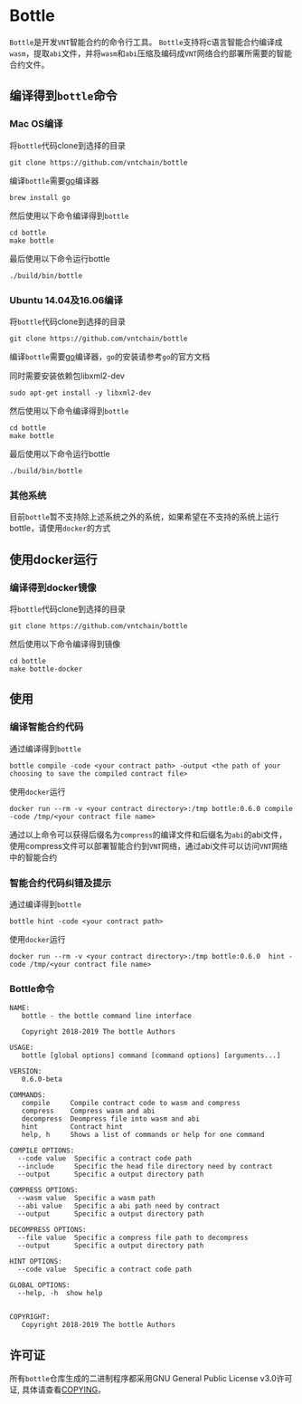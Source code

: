 # Bottle

``Bottle``是开发``VNT``智能合约的命令行工具。
``Bottle``支持将c语言智能合约编译成``wasm``，提取``abi``文件，并将``wasm``和``abi``压缩及编码成``VNT``网络合约部署所需要的智能合约文件。

## 编译得到``bottle``命令

### Mac OS编译

将``bottle``代码clone到选择的目录

```
git clone https://github.com/vntchain/bottle
```

编译``bottle``需要[go](https://golang.org/)编译器

```
brew install go
```

然后使用以下命令编译得到``bottle``

```
cd bottle
make bottle
```

最后使用以下命令运行bottle

```
./build/bin/bottle
```

### Ubuntu 14.04及16.06编译

将``bottle``代码clone到选择的目录

```
git clone https://github.com/vntchain/bottle
```

编译``bottle``需要[go](https://golang.org/)编译器，``go``的安装请参考``go``的官方文档

同时需要安装依赖包libxml2-dev

```
sudo apt-get install -y libxml2-dev
```

然后使用以下命令编译得到``bottle``

```
cd bottle
make bottle
```

最后使用以下命令运行bottle

```
./build/bin/bottle
```

### 其他系统

目前``bottle``暂不支持除上述系统之外的系统，如果希望在不支持的系统上运行bottle，请使用``docker``的方式

## 使用docker运行

### 编译得到docker镜像

将``bottle``代码clone到选择的目录

```
git clone https://github.com/vntchain/bottle
```


然后使用以下命令编译得到镜像

```
cd bottle
make bottle-docker
```

## 使用

### 编译智能合约代码

通过编译得到``bottle``

```
bottle compile -code <your contract path> -output <the path of your choosing to save the compiled contract file>
```

使用``docker``运行

```
docker run --rm -v <your contract directory>:/tmp bottle:0.6.0 compile -code /tmp/<your contract file name> 
```

通过以上命令可以获得后缀名为``compress``的编译文件和后缀名为``abi``的abi文件，使用compress文件可以部署智能合约到``VNT``网络，通过abi文件可以访问``VNT``网络中的智能合约

### 智能合约代码纠错及提示

通过编译得到``bottle``

```
bottle hint -code <your contract path>
```

使用``docker``运行

```
docker run --rm -v <your contract directory>:/tmp bottle:0.6.0  hint -code /tmp/<your contract file name> 
```

### Bottle命令
```
NAME:
   bottle - the bottle command line interface

   Copyright 2018-2019 The bottle Authors

USAGE:
   bottle [global options] command [command options] [arguments...]
   
VERSION:
   0.6.0-beta
   
COMMANDS:
   compile     Compile contract code to wasm and compress
   compress    Compress wasm and abi
   decompress  Deompress file into wasm and abi
   hint        Contract hint
   help, h     Shows a list of commands or help for one command
   
COMPILE OPTIONS:
  --code value  Specific a contract code path
  --include     Specific the head file directory need by contract
  --output      Specific a output directory path
  
COMPRESS OPTIONS:
  --wasm value  Specific a wasm path
  --abi value   Specific a abi path need by contract
  --output      Specific a output directory path
  
DECOMPRESS OPTIONS:
  --file value  Specific a compress file path to decompress
  --output      Specific a output directory path
  
HINT OPTIONS:
  --code value  Specific a contract code path
  
GLOBAL OPTIONS:
  --help, -h  show help
  

COPYRIGHT:
   Copyright 2018-2019 The bottle Authors
```

## 许可证

所有`bottle`仓库生成的二进制程序都采用GNU General Public License v3.0许可证, 具体请查看[COPYING](https://github.com/vntchain/bottle/blob/master/LICENSE)。
